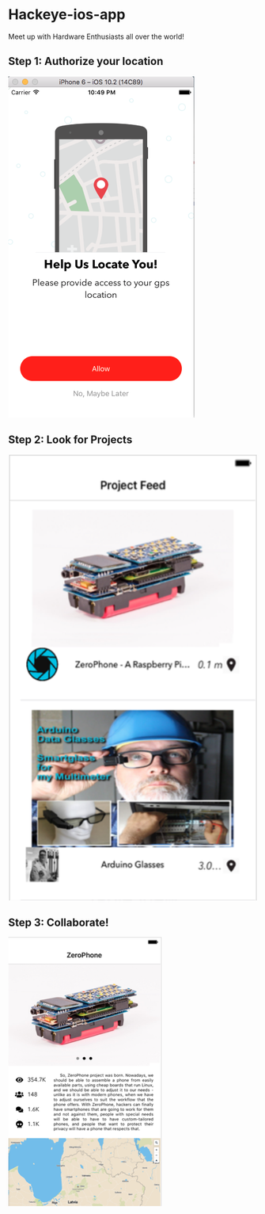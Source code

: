 # Hackeye-ios-app

Meet up with Hardware Enthusiasts all over the world!

## Step 1: Authorize your location
![alt](https://github.com/hwanggit/Hackeye-ios-app/blob/master/images/UIViews/LocationView.png)

## Step 2: Look for Projects
<img style="float: center" height = 900 width = 900 src="https://github.com/hwanggit/Hackeye-ios-app/blob/master/images/UIViews/ProjectFeed.png">

## Step 3: Collaborate!
<img style="float: center" src="https://github.com/hwanggit/Hackeye-ios-app/blob/master/images/UIViews/DetailedView.png">
